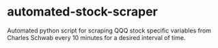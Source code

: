 # automated-stock-scraper
Automated python script for scraping QQQ stock specific variables from Charles Schwab every 10 minutes for a desired interval of time. 
